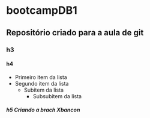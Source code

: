 # bootcampDB1

## Repositório criado para a aula de git

### h3

#### h4

- Primeiro item da lista
-  Segundo item da lista
    - Subitem da lista
        - Subsubitem da lista


##### h5 Criando a brach Xbancon 
